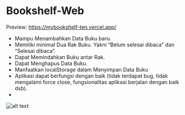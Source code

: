 # Bookshelf-Web
Preview: https://mybookshelf-ten.vercel.app/

- Mampu Menambahkan Data Buku baru.
- Memiliki minimal Dua Rak Buku. Yakni “Belum selesai dibaca” dan “Selesai dibaca”.
- Dapat Memindahkan Buku antar Rak.
- Dapat Menghapus Data Buku.
- Manfaatkan localStorage dalam Menyimpan Data Buku
- Aplikasi dapat berfungsi dengan baik (tidak terdapat bug, tidak mengalami force close, fungsionalitas aplikasi berjalan dengan baik dsb).
- 
![alt text](https://github.com/Damarwendha/Bookshelf-Web/blob/main/image/Screenshot%20(185).png?raw=true)

